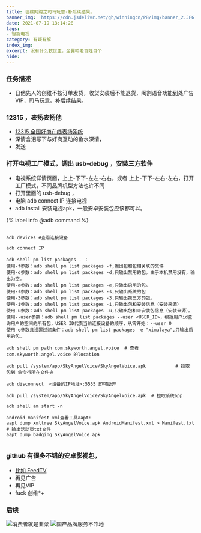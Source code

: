 ```yaml
---
title: 创维网购之司马玩意-补后续结果。
banner_img: 'https://cdn.jsdelivr.net/gh/winningcn/PB/img/banner_2.JPG'
date: 2021-07-19 13:14:28
tags:
- 智能电视
category: 有疑有解
index_img:
excerpt: 没有什么救世主，全靠咱老百姓自个
hide:
---
```

### 任务描述
- 日他先人的创维不按订单发货，收货安装后不能退货，阉割语音功能到处广告VIP，司马玩意。补后续结果。
### 12315 ，表扬表扬他
- [12315 全国奸商在线表扬系统](http://www.12315.cn/)
- 深情含泪写下与奸商互动的鱼水深情，
- 发送
### 打开电视工厂模式，调出 usb-debug ，安装三方软件
- 电视系统详情页面，上上-下下-左左-右右，或者 上上-下下-左右-左右，打开工厂模式，不同品牌机型方法也许不同
- 打开里面的 usb-debug ，
- 电脑 adb connect IP 连接电视
- adb install  安装电视apk，一般安卓安装包应该都可以。

{% label  info @adb command %}

``` shell

adb devices #查看连接设备

adb connect IP

adb shell pm list packages - ：
使用-f参数：adb shell pm list packages -f,输出包和包相关联的文件
使用-d参数：adb shell pm list packages -d,只输出禁用的包。由于本机禁用没有，输出为空。
使用-e参数：adb shell pm list packages -e,只输出启用的包。
使用-s参数：adb shell pm list packages -s,只输出系统的包
使用-3参数：adb shell pm list packages -3,只输出第三方的包。
使用-i参数：adb shell pm list packages -i,只输出包和安装信息（安装来源）
使用-u参数：adb shell pm list packages -u,只输出包和未安装包信息（安装来源）。
使用--user参数：adb shell pm list packages --user <USER_ID>，根据用户id查询用户的空间的所有包，USER_ID代表当前连接设备的顺序，从零开始：--user 0
使用-e参数且设置过滤条件：adb shell pm list packages -e "ximalaya",只输出启用的包。

adb shell pm path com.skyworth.angel.voice  # 查看com.skyworth.angel.voice 的location

adb pull /system/app/SkyAngelVoice/SkyAngelVoice.apk           # 拉取 包到 命令行所在文件夹

adb disconnect  <设备的IP地址>:5555 即可断开

adb pull /system/app/SkyAngelVoice/SkyAngelVoice.apk  # 拉取系统app

adb shell am start -n 

android manifest xml查看工具aapt:
aapt dump xmltree SkyAngelVoice.apk AndroidManifest.xml > Manifest.txt    # 输出活动页txt文件
aapt dump badging SkyAngelVoice.apk


```

### github 有很多不错的安卓影视包，
- [比如 FeedTV](https://github.com/artxia/FreedTV)
- 再见广告
- 再见VIP
- fuck 创维*+
### 后续
![消费者就是韭菜](https://cdn.jsdelivr.net/gh/winningcn/PB/img/tss2.jpg)
![国产品牌服务不咋地](https://cdn.jsdelivr.net/gh/winningcn/PB/img/ttss.jpg)
